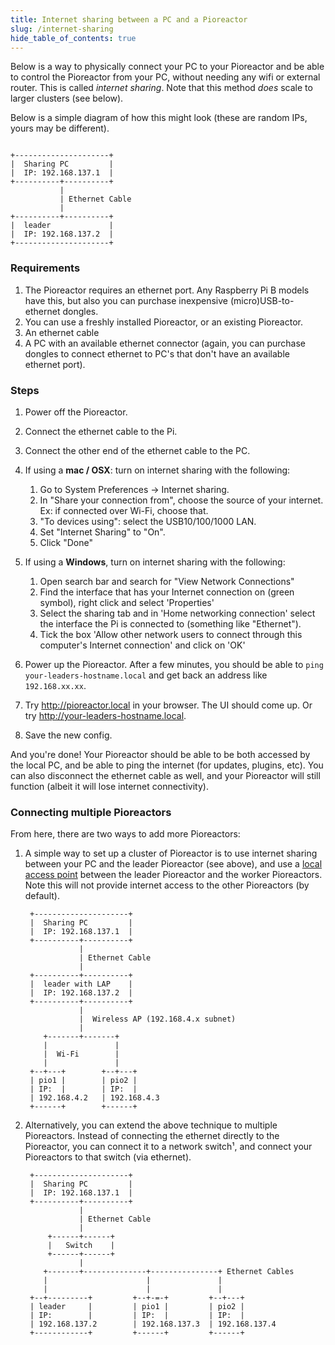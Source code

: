 ```yaml
---
title: Internet sharing between a PC and a Pioreactor
slug: /internet-sharing
hide_table_of_contents: true
---
```


Below is a way to physically connect your PC to your Pioreactor and be able to control the Pioreactor from your PC, without needing any wifi or external router. This is called _internet sharing_. Note that this method _does_ scale to larger clusters (see below).


Below is a simple diagram of how this might look (these are random IPs, yours may be different).
```

+---------------------+
|  Sharing PC         |
|  IP: 192.168.137.1  |
+----------+----------+
           |
           | Ethernet Cable
           |
+----------+----------+
|  leader             |
|  IP: 192.168.137.2  |
+---------------------+

```

### Requirements

1. The Pioreactor requires an ethernet port. Any Raspberry Pi B models have this, but also you can purchase inexpensive (micro)USB-to-ethernet dongles.
2. You can use a freshly installed Pioreactor, or an existing Pioreactor.
2. An ethernet cable
3. A PC with an available ethernet connector (again, you can purchase dongles to connect ethernet to PC's that don't have an available ethernet port).

### Steps

1. Power off the Pioreactor.
2. Connect the ethernet cable to the Pi.
3. Connect the other end of the ethernet cable to the PC.
4. If using a **mac / OSX**: turn on internet sharing with the following:
    1. Go to System Preferences -> Internet sharing.
     2. In "Share your connection from", choose the source of your internet. Ex: if connected over Wi-Fi, choose that.
     3. "To devices using": select the USB10/100/1000 LAN.
     4. Set "Internet Sharing" to "On".
     5. Click "Done"

5. If using a **Windows**,  turn on internet sharing with the following:
    1. Open search bar and search for "View Network Connections"
    2. Find the interface that has your Internet connection on (green symbol), right click and select 'Properties'
    3. Select the sharing tab and in 'Home networking connection' select the interface the Pi is connected to (something like "Ethernet").
    4. Tick the box 'Allow other network users to connect through this computer's Internet connection' and click on 'OK'
6. Power up the Pioreactor. After a few minutes, you should be able to `ping your-leaders-hostname.local` and get back an address like `192.168.xx.xx`.
7. Try http://pioreactor.local in your browser. The UI should come up. Or try http://your-leaders-hostname.local.
9. Save the new config.


And you're done! Your Pioreactor should be able to be both accessed by the local PC, and be able to ping the internet (for updates, plugins, etc). You can also disconnect the ethernet cable as well, and your Pioreactor will still function (albeit it will lose internet connectivity).


### Connecting multiple Pioreactors

From here, there are two ways to add more Pioreactors:

1. A simple way to set up a cluster of Pioreactor is to use internet sharing between your PC and the leader Pioreactor (see above), and use a [local access point](/user-guide/local-access-point) between the leader Pioreactor and the worker Pioreactors. Note this will not provide internet access to the other Pioreactors (by default).
   ```
    +---------------------+
    |  Sharing PC         |
    |  IP: 192.168.137.1  |
    +----------+----------+
               |
               | Ethernet Cable
               |
    +----------+----------+
    |  leader with LAP    |
    |  IP: 192.168.137.2  |
    +----------+----------+
               |
               |  Wireless AP (192.168.4.x subnet)
               |
       +-------+-------+
       |               |
       |  Wi-Fi        |
       |               |
    +--+---+        +--+---+
    | pio1 |        | pio2 |
    | IP:  |        | IP:  |
    | 192.168.4.2   | 192.168.4.3
    +------+        +------+
   ```


2. Alternatively, you can extend the above technique to multiple Pioreactors. Instead of connecting the ethernet directly to the Pioreactor, you can connect it to a network switch¹, and connect your Pioreactors to that switch (via ethernet).

   ```
    +---------------------+
    |  Sharing PC         |
    |  IP: 192.168.137.1  |
    +----------+----------+
               |
               | Ethernet Cable
               |
        +------+------+
        |   Switch    |
        +------+------+
               |
       +-------+--------------+---------------+ Ethernet Cables
       |                      |               |
       |                      |               |
    +--+---------+         +--+-=-+         +--+---+
    | leader     |         | pio1 |         | pio2 |
    | IP:        |         | IP:  |         | IP:  |
    | 192.168.137.2        | 192.168.137.3  | 192.168.137.4
    +------------+         +------+         +------+
   ```
